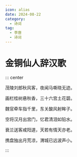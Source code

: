 ```yaml
---
icon: alias
date: 2024-08-22
category:
  - 诗词
tag:
  - 李唐
  - 诗词
---
```


# 金铜仙人辞汉歌

<!-- more -->


::: center 

茂陵刘郎秋风客，夜闻马嘶晓无迹。

画栏桂树悬秋香，三十六宫土花碧。

魏官牵车指千里，东关酸风射眸子。

空将汉月出宫门，忆君清泪如铅水。

衰兰送客咸阳道，天若有情天亦老。

携盘独出月荒凉，渭城已远波声小。

:::